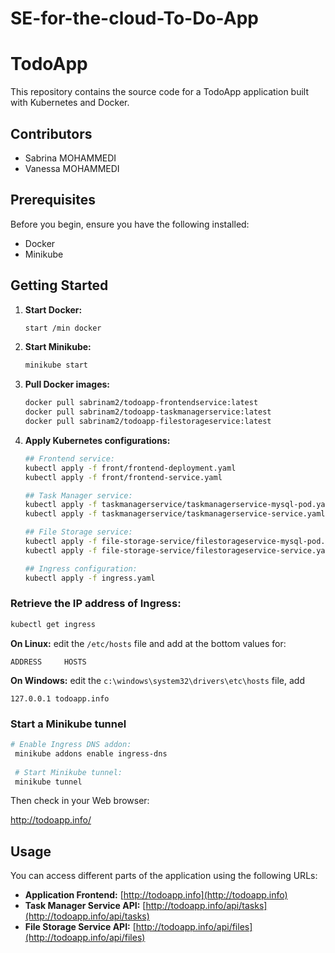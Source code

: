 # SE-for-the-cloud-To-Do-App

# TodoApp

This repository contains the source code for a TodoApp application built with Kubernetes and Docker.

## Contributors

- Sabrina MOHAMMEDI
- Vanessa MOHAMMEDI

## Prerequisites

Before you begin, ensure you have the following installed:

- Docker
- Minikube

## Getting Started

1. **Start Docker:**
   ```bash
   start /min docker
   ```

2. **Start Minikube:**
   ```bash
   minikube start
   ```

3. **Pull Docker images:**
    ```bash
    docker pull sabrinam2/todoapp-frontendservice:latest
    docker pull sabrinam2/todoapp-taskmanagerservice:latest
    docker pull sabrinam2/todoapp-filestorageservice:latest
    ```

4. **Apply Kubernetes configurations:**
    ```bash
    ## Frontend service:
    kubectl apply -f front/frontend-deployment.yaml
    kubectl apply -f front/frontend-service.yaml
    
    ## Task Manager service:
    kubectl apply -f taskmanagerservice/taskmanagerservice-mysql-pod.yaml
    kubectl apply -f taskmanagerservice/taskmanagerservice-service.yaml
    
    ## File Storage service:
    kubectl apply -f file-storage-service/filestorageservice-mysql-pod.yaml
    kubectl apply -f file-storage-service/filestorageservice-service.yaml
    
    ## Ingress configuration:
    kubectl apply -f ingress.yaml
   ```

### Retrieve the IP address of Ingress:

   ```bash
   kubectl get ingress
   ```

**On Linux:** edit the `/etc/hosts` file and add at the bottom values for:

`ADDRESS     HOSTS`

**On Windows:** edit the `c:\windows\system32\drivers\etc\hosts` file, add

`127.0.0.1 todoapp.info`

### Start a Minikube tunnel
   ```bash
   # Enable Ingress DNS addon:
    minikube addons enable ingress-dns
    
    # Start Minikube tunnel:
    minikube tunnel
   ```

Then check in your Web browser:

http://todoapp.info/

## Usage

You can access different parts of the application using the following URLs:

- **Application Frontend:** [http://todoapp.info](http://todoapp.info)
- **Task Manager Service API:** [http://todoapp.info/api/tasks](http://todoapp.info/api/tasks)
- **File Storage Service API:** [http://todoapp.info/api/files](http://todoapp.info/api/files)
